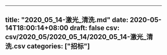 
---
title: "2020_05_14-激光_清洗.md"
date: 2020-05-14T18:00:14+08:00
draft: false
csv: csv/2020_05/2020_05_14/2020_05_14-激光_清洗.csv
categories: ["招标"]
---
